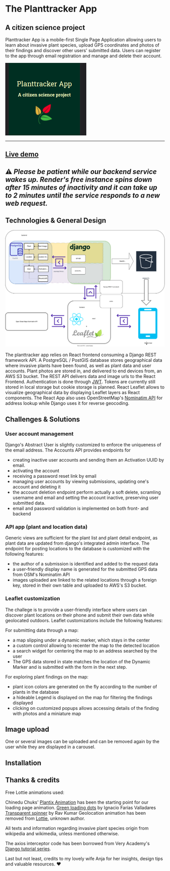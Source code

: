# **The Planttracker App**
## A citizen science project

Planttracker App is a mobile-first Single Page Application allowing users to learn about invasive plant species, upload GPS coordinates and photos of their findings and discover other users' submitted data. 
Users can register to the app through email registration and manage and delete their account. 

![Screenshot of the loading page](https://github.com/gros-pataplouf/plant-tracker/blob/main/readme.png?raw=true)


---
## [Live demo](https://planttracker.onrender.com/)

⚠️ *Please be patient while our backend service wakes up. Render's free instance spins down after 15 minutes of inactivity and it can take up to 2 minutes until the service responds to a new web request.*
--- 

## Technologies & General Design 
![Architecture](https://github.com/gros-pataplouf/plant-tracker/blob/main/architecture.drawio.svg?raw=true)

The planttracker app relies on React frontend consuming a Django REST framework API. 
A PostgreSQL / PostGIS database stores geographical data where invasive plants have been found, as well as plant data and user accounts. Plant photos are stored in, and delivered to end devices from, an AWS S3 bucket. The REST API delivers data and image urls to the React Frontend. Authentication is done through [JWT](https://django-rest-framework-simplejwt.readthedocs.io/en/latest/index.html). Tokens are currently still stored in local storage but cookie storage is planned. 
React Leaflet allows to visualize geographical data by displaying Leaflet layers as React components. 
The React App also uses OpenStreetMap's [Nominatim API](https://django-rest-framework-simplejwt.readthedocs.io/en/latest/index.html) for address lookup while Django uses it for reverse geocoding.

## Challenges & Solutions

### User account management
Django's Abstract User is slightly customized to enforce the uniqueness of the email address. 
The Accounts API provides endpoints for
- creating inactive user accounts and sending them an Activation UUID by email. 
- activating the account
- receiving a password reset link by email
- managing user accounts by viewing submissions, updating one's account and deleting it
- the account deletion endpoint perform actually a soft delete, scramling username and email and setting the account inactive, preserving user submitted  data. 
- email and password validation is implemented on both front- and backend

### API app (plant and location data)
Generic views are sufficient for the plant list and plant detail endpoint, as plant data are updated from django's integrated admin interface. 
The endpoint for posting locations to the database is customized with the following features: 
- the author of a submission is identified and added to the request data
- a user-friendly display name is generated for the submitted GPS data from OSM's Nominatim API
- images uploaded are linked to the related locations through a foreign key, stored in their own table and uploaded to AWS's S3 bucket. 


### Leaflet customization
The challege is to provide a user-friendly interface where users can discover plant locations on their phone and submit their own data while geolocated outdoors. 
Leaflet customizations include the following features: 

For submitting data through a map:
- a map slipping under a dynamic marker, which stays in the center
- a custom control allowing to recenter the map to the detected location 
- a search widget for centering the map to an address searched by the user
- The GPS data stored in state matches the location of the Dynamic Marker and is submitted with the form in the next step. 

For exploring plant findings on the map: 
- plant icon colors are generated on the fly according to the number of plants in the database
- a hideable Legend is displayed on the map for filtering the findings displayed 
- clicking on customized popups allows accessing details of the finding with photos and a miniature map


## Image upload
One or several images can be uploaded and can be removed again by the user while they are displayed in a carousel. 


## Installation


## Thanks & credits

Free Lottie animations used: 

Chinedu Chuks' [Plantix Animation](https://lottiefiles.com/130892-plantix-loader-logo-animation) has been the starting point for our loading page animation.
[Green loading dots](https://lottiefiles.com/jkd1w8obe5 ) by Ignacio Farías Valladares 
[Transparent spinner](https://lottiefiles.com/46810-infinite-spinner) by Rav Kumar
Geolocation animation has been removed from [Lottie](https://lottiefiles.com/), unknown author. 

All texts and information regarding invasive plant species origin from wikipedia and wikimedia, unless mentioned otherwise. 

The axios interceptor code has been borrowed from Very Academy's [Django tutorial series](https://youtu.be/soxd_xdHR0o).

Last but not least, credits to my lovely wife Anja for her insights, design tips and valuable resources. ❤️